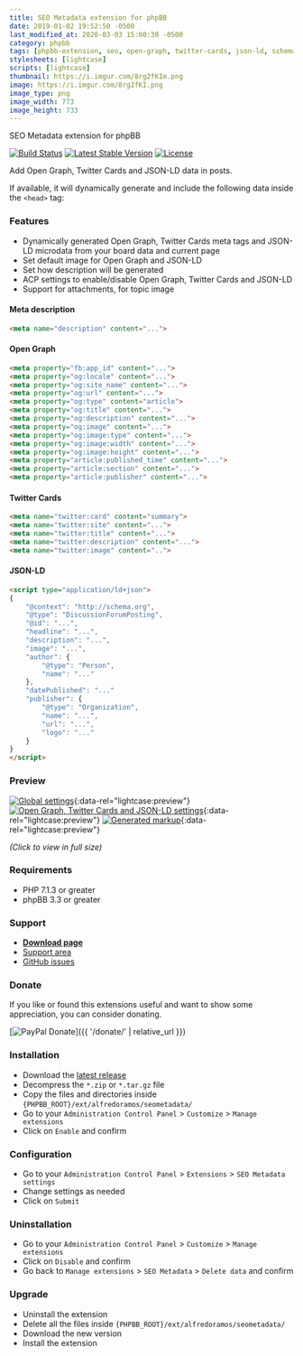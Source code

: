 ```yaml
---
title: SEO Metadata extension for phpBB
date: 2019-01-02 19:52:50 -0500
last_modified_at: 2020-03-03 15:00:30 -0500
category: phpbb
tags: [phpbb-extension, seo, open-graph, twitter-cards, json-ld, schema-org, rdf]
stylesheets: [lightcase]
scripts: [lightcase]
thumbnail: https://i.imgur.com/8rg2fKIm.png
image: https://i.imgur.com/8rg2fKI.png
image_type: png
image_width: 773
image_height: 733
---
```

SEO Metadata extension for phpBB

[![Build Status](https://img.shields.io/travis/com/AlfredoRamos/phpbb-ext-seo-metadata.svg?style=flat-square)](https://travis-ci.com/AlfredoRamos/phpbb-ext-seo-metadata)
[![Latest Stable Version](https://img.shields.io/github/tag/AlfredoRamos/phpbb-ext-seo-metadata.svg?style=flat-square&label=stable)](https://github.com/AlfredoRamos/phpbb-ext-seo-metadata/releases)
[![License](https://img.shields.io/github/license/AlfredoRamos/phpbb-ext-seo-metadata.svg?style=flat-square)](https://raw.githubusercontent.com/AlfredoRamos/phpbb-ext-seo-metadata/master/license.txt)

Add Open Graph, Twitter Cards and JSON-LD data in posts.

If available, it will dynamically generate and include the following data inside the `<head>` tag:

<!-- more -->
### Features

- Dynamically generated Open Graph, Twitter Cards meta tags and JSON-LD microdata from your board data and current page
- Set default image for Open Graph and JSON-LD
- Set how description will be generated
- ACP settings to enable/disable Open Graph, Twitter Cards and JSON-LD
- Support for attachments, for topic image

#### Meta description

```html
<meta name="description" content="...">
```

#### Open Graph

```html
<meta property="fb:app_id" content="...">
<meta property="og:locale" content="...">
<meta property="og:site_name" content="...">
<meta property="og:url" content="...">
<meta property="og:type" content="article">
<meta property="og:title" content="...">
<meta property="og:description" content="...">
<meta property="og:image" content="...">
<meta property="og:image:type" content="...">
<meta property="og:image:width" content="...">
<meta property="og:image:height" content="...">
<meta property="article:published_time" content="...">
<meta property="article:section" content="...">
<meta property="article:publisher" content="...">
```

#### Twitter Cards

```html
<meta name="twitter:card" content="summary">
<meta name="twitter:site" content="...">
<meta name="twitter:title" content="...">
<meta name="twitter:description" content="...">
<meta name="twitter:image" content="..">
```

#### JSON-LD

```html
<script type="application/ld+json">
{
	"@context": "http://schema.org",
	"@type": "DiscussionForumPosting",
	"@id": "...",
	"headline": "...",
	"description": "...",
	"image": "...",
	"author": {
		"@type": "Person",
		"name": "..."
	},
	"datePublished": "..."
	"publisher": {
		"@type": "Organization",
		"name": "...",
		"url": "...",
		"logo": "..."
	}
}
</script>
```

### Preview

[![Global settings](https://i.imgur.com/8rg2fKIb.png)](https://i.imgur.com/8rg2fKI.png){:data-rel="lightcase:preview"}
[![Open Graph, Twitter Cards and JSON-LD settings](https://i.imgur.com/042NB5Fb.png)](https://i.imgur.com/042NB5F.png){:data-rel="lightcase:preview"}
[![Generated markup](https://i.imgur.com/xKswZUHb.png)](https://i.imgur.com/xKswZUH.png){:data-rel="lightcase:preview"}

*(Click to view in full size)*

### Requirements

- PHP 7.1.3 or greater
- phpBB 3.3 or greater

### Support

- [**Download page**](https://www.phpbb.com/customise/db/extension/seo_metadata/)
- [Support area](https://www.phpbb.com/customise/db/extension/seo_metadata/support)
- [GitHub issues](https://github.com/AlfredoRamos/phpbb-ext-seo-metadata/issues)

### Donate

If you like or found this extensions useful and want to show some appreciation, you can consider donating.

[![PayPal Donate](https://www.paypalobjects.com/en_US/i/btn/btn_donateCC_LG.gif)]({{ '/donate/' | relative_url }})

### Installation

- Download the [latest release](https://github.com/AlfredoRamos/phpbb-ext-seo-metadata/releases)
- Decompress the `*.zip` or `*.tar.gz` file
- Copy the files and directories inside `{PHPBB_ROOT}/ext/alfredoramos/seometadata/`
- Go to your `Administration Control Panel` > `Customize` > `Manage extensions`
- Click on `Enable` and confirm

### Configuration

- Go to your `Administration Control Panel` > `Extensions` > `SEO Metadata settings`
- Change settings as needed
- Click on `Submit`

### Uninstallation

- Go to your `Administration Control Panel` > `Customize` > `Manage extensions`
- Click on `Disable` and confirm
- Go back to `Manage extensions` > `SEO Metadata` > `Delete data` and confirm

### Upgrade

- Uninstall the extension
- Delete all the files inside `{PHPBB_ROOT}/ext/alfredoramos/seometadata/`
- Download the new version
- Install the extension
